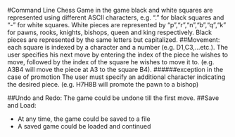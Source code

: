 #Command Line Chess Game
in the game black and white squares are represented using different ASCII characters,
e.g. “.” for black squares and “-” for white squares.
White pieces are represented by “p”,“r”,“n”,“b”,“q”,“k” for pawns, rooks, knights,
bishops, queen and king respectively. Black pieces are represented by the same letters but capitalized.
##Movement: 
each square is indexed by a character and a number (e.g. D1,C3,...etc.). 
The user specifies his next move by entering the index of the piece he wishes to move, 
followed by the index of the square he wishes to move it to.
(e.g. A3B4 will move the piece at A3 to the square B4). 
######exception in the case of promotion
The user must specify an additional character indicating the desired piece. 
(e.g. H7H8B will promote the pawn to a bishop)

##Undo and Redo: 
The game could be undone till the first move.
##Save and Load:
- At any time, the game could be saved to a file
- A saved game could be loaded and continued
